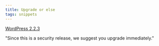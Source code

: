 ```yaml
---
title: Upgrade or else
tags: snippets
---
```


[WordPress 2.2.3](http://wordpress.org/development/2007/09/wordpress-223/ 'WordPress 2.2.3')

"Since this is a security release, we suggest you upgrade immediately."
